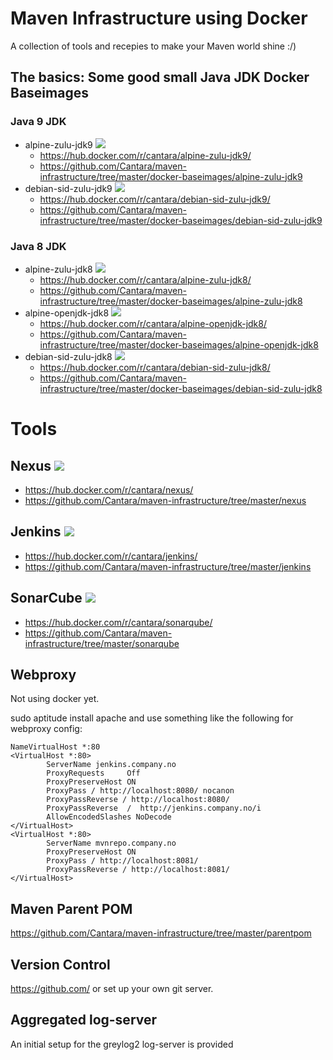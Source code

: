 # Maven Infrastructure using Docker

A collection of tools and recepies to make your Maven world shine :/)    

## The basics:  Some good small Java JDK Docker Baseimages

### Java 9 JDK
* alpine-zulu-jdk9 [![](https://images.microbadger.com/badges/image/cantara/alpine-zulu-jdk9.svg)](https://microbadger.com/images/cantara/alpine-zulu-jdk9 "Get your own image badge on microbadger.com")
  * https://hub.docker.com/r/cantara/alpine-zulu-jdk9/
  * https://github.com/Cantara/maven-infrastructure/tree/master/docker-baseimages/alpine-zulu-jdk9
* debian-sid-zulu-jdk9 [![](https://images.microbadger.com/badges/image/cantara/debian-sid-zulu-jdk9.svg)](https://microbadger.com/images/cantara/debian-sid-zulu-jdk9 "Get your own image badge on microbadger.com")
  * https://hub.docker.com/r/cantara/debian-sid-zulu-jdk9/
  * https://github.com/Cantara/maven-infrastructure/tree/master/docker-baseimages/debian-sid-zulu-jdk9

### Java 8 JDK
* alpine-zulu-jdk8 [![](https://images.microbadger.com/badges/image/cantara/alpine-zulu-jdk8.svg)](https://microbadger.com/images/cantara/alpine-zulu-jdk8 "Get your own image badge on microbadger.com")
  * https://hub.docker.com/r/cantara/alpine-zulu-jdk8/
  * https://github.com/Cantara/maven-infrastructure/tree/master/docker-baseimages/alpine-zulu-jdk8
* alpine-openjdk-jdk8 [![](https://images.microbadger.com/badges/image/cantara/alpine-openjdk-jdk8.svg)](https://microbadger.com/images/cantara/alpine-openjdk-jdk8 "Get your own image badge on microbadger.com") 
  * https://hub.docker.com/r/cantara/alpine-openjdk-jdk8/
  * https://github.com/Cantara/maven-infrastructure/tree/master/docker-baseimages/alpine-openjdk-jdk8
* debian-sid-zulu-jdk8 [![](https://images.microbadger.com/badges/image/cantara/debian-sid-zulu-jdk8.svg)](https://microbadger.com/images/cantara/debian-sid-zulu-jdk8 "Get your own image badge on microbadger.com")
  * https://hub.docker.com/r/cantara/debian-sid-zulu-jdk8/
  * https://github.com/Cantara/maven-infrastructure/tree/master/docker-baseimages/debian-sid-zulu-jdk8


# Tools

## Nexus [![](https://images.microbadger.com/badges/image/cantara/nexus.svg)](https://microbadger.com/images/cantara/nexus "Get your own image badge on microbadger.com") 
* https://hub.docker.com/r/cantara/nexus/
* https://github.com/Cantara/maven-infrastructure/tree/master/nexus


## Jenkins [![](https://images.microbadger.com/badges/image/cantara/jenkins.svg)](https://microbadger.com/images/cantara/jenkins "Get your own image badge on microbadger.com") 
* https://hub.docker.com/r/cantara/jenkins/ 
* https://github.com/Cantara/maven-infrastructure/tree/master/jenkins

## SonarCube [![](https://images.microbadger.com/badges/image/cantara/sonarqube.svg)](https://microbadger.com/images/cantara/sonarqube "Get your own image badge on microbadger.com") 
* https://hub.docker.com/r/cantara/sonarqube/ 
* https://github.com/Cantara/maven-infrastructure/tree/master/sonarqube


## Webproxy 

Not using docker yet. 

sudo aptitude install apache and use something like the following for webproxy config: 

```
NameVirtualHost *:80
<VirtualHost *:80>
        ServerName jenkins.company.no
        ProxyRequests     Off
        ProxyPreserveHost ON
        ProxyPass / http://localhost:8080/ nocanon
        ProxyPassReverse / http://localhost:8080/
        ProxyPassReverse  /  http://jenkins.company.no/i
        AllowEncodedSlashes NoDecode
</VirtualHost>
<VirtualHost *:80>
        ServerName mvnrepo.company.no
        ProxyPreserveHost ON
        ProxyPass / http://localhost:8081/
        ProxyPassReverse / http://localhost:8081/
</VirtualHost>
```

## Maven Parent POM
https://github.com/Cantara/maven-infrastructure/tree/master/parentpom

## Version Control

https://github.com/ or set up your own git server.


## Aggregated log-server
An initial setup for the greylog2 log-server is provided 

